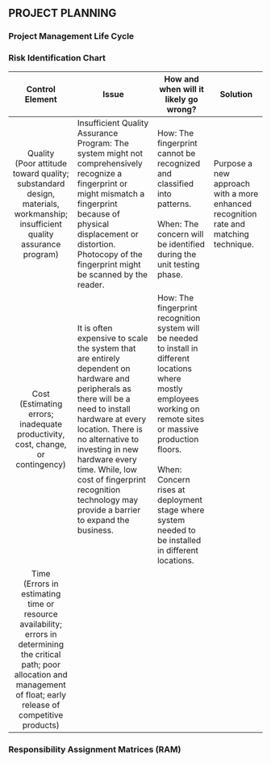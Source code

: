 ## PROJECT PLANNING
### Project Management Life Cycle


### Risk Identification Chart
| Control Element | Issue | How and when will it likely go wrong? | Solution |
|:---:|----|-------|-----|
|Quality <br> (Poor attitude toward quality; substandard design, materials, workmanship; insufficient quality assurance program)|Insufficient Quality Assurance Program: The system might not comprehensively recognize a fingerprint or might mismatch a fingerprint because of physical displacement or distortion. Photocopy of the fingerprint might be scanned by the reader. |How: The fingerprint cannot be recognized and classified into patterns. <br> <br> When: The concern will be identified during the unit testing phase. | Purpose a new approach with a more enhanced recognition rate and matching technique. |
|Cost <br> (Estimating errors; inadequate productivity, cost, change, or contingency)|It is often expensive to scale the system that are entirely dependent on hardware and peripherals as there will be a need to install hardware at every location. There is no alternative to investing in new hardware every time. While, low cost of fingerprint recognition technology may provide a barrier to expand the business. |How: The fingerprint recognition system will be needed to install in different locations where mostly employees working on remote sites or massive production floors. <br> <br> When: Concern rises at deployment stage where system needed to be installed in different locations.  
|Time <br> (Errors in estimating time or resource availability; errors in determining the critical path; poor allocation and management of float; early release of competitive products) |
### Responsibility Assignment Matrices (RAM)
